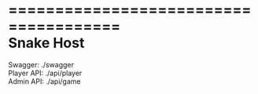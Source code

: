 ======================================  
             Snake Host  
======================================  
  
Swagger: ./swagger  
Player API: ./api/player  
Admin API: ./api/game  
